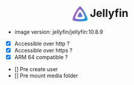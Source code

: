 <h1 align="center">
  <picture>
    <img align="center" alt="jellyfin" src="./logo.svg" height="40">
  </picture>
  Jellyfin
</h1>

- image version: jellyfin/jellyfin:10.8.9
- [x] Accessible over http ?
- [x] Accessible over https ?
- [x] ARM 64 compatible ?
- [] Pre create user
- [] Pre mount media folder
